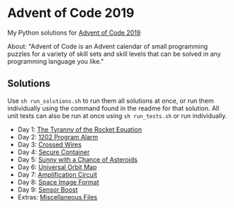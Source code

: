 # Advent of Code 2019
My Python solutions for [Advent of Code 2019](https://adventofcode.com/)

About: "Advent of Code is an Advent calendar of small programming puzzles for
a variety of skill sets and skill levels that can be solved in any programming
language you like."

## Solutions
Use `sh run_solutions.sh` to run them all solutions at once, or run them
individually using the command found in the readme for that solution. All unit
tests can also be run at once using `sh run_tests.sh` or run individually.

* Day 1: [The Tyranny of the Rocket Equation](day01)
* Day 2: [1202 Program Alarm](day02)
* Day 3: [Crossed Wires](day03)
* Day 4: [Secure Container](day04)
* Day 5: [Sunny with a Chance of Asteroids](day05)
* Day 6: [Universal Orbit Map](day06)
* Day 7: [Amplification Circuit](day07)
* Day 8: [Space Image Format](day08)
* Day 9: [Sensor Boost](day09)
* Extras: [Miscellaneous Files](extras)
